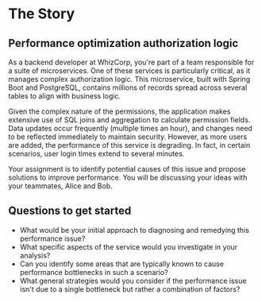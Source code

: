 # The Story

## Performance optimization authorization logic

As a backend developer at WhizCorp, you're part of a team responsible for a suite of microservices. One of these services is particularly critical, 
as it manages complex authorization logic. This microservice, built with Spring Boot and PostgreSQL, 
contains millions of records spread across several tables to align with business logic.

Given the complex nature of the permissions, the application makes extensive use of SQL joins and aggregation to calculate permission fields. 
Data updates occur frequently (multiple times an hour), and changes need to be reflected immediately to maintain security. 
However, as more users are added, the performance of this service is degrading. 
In fact, in certain scenarios, user login times extend to several minutes.

Your assignment is to identify potential causes of this issue and propose solutions to improve performance. 
You will be discussing your ideas with your teammates, Alice and Bob.


## Questions to get started

* What would be your initial approach to diagnosing and remedying this performance issue?
* What specific aspects of the service would you investigate in your analysis?
* Can you identify some areas that are typically known to cause performance bottlenecks in such a scenario?
* What general strategies would you consider if the performance issue isn't due to a single bottleneck but rather a combination of factors?